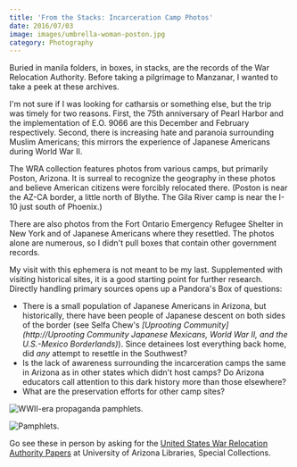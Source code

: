 ```yaml
---
title: 'From the Stacks: Incarceration Camp Photos'
date: 2016/07/03
image: images/umbrella-woman-poston.jpg
category: Photography
---
```


Buried in manila folders, in boxes, in stacks, are the records of the War Relocation Authority. Before taking a pilgrimage to Manzanar, I wanted to take a peek at these archives.

I'm not sure if I was looking for catharsis or something else, but the trip was timely for two reasons. First, the 75th anniversary of Pearl Harbor and the implementation of E.O. 9066 are this December and February respectively. Second, there is increasing hate and paranoia surrounding Muslim Americans; this mirrors the experience of Japanese Americans during World War II.

The WRA collection features photos from various camps, but primarily Poston, Arizona. It is surreal to recognize the geography in these photos and believe American citizens were forcibly relocated there. (Poston is near the AZ-CA border, a little north of Blythe. The Gila River camp is near the I-10 just south of Phoenix.)

There are also photos from the Fort Ontario Emergency Refugee Shelter in New York and of Japanese Americans where they resettled. The photos alone are numerous, so I didn't pull boxes that contain other government records.

My visit with this ephemera is not meant to be my last. Supplemented with visiting historical sites, it is a good starting point for further research. Directly handling primary sources opens up a Pandora's Box of questions:

-   There is a small population of Japanese Americans in Arizona, but historically, there have been people of Japanese descent on both sides of the border (see Selfa Chew's _[Uprooting Community](http://Uprooting Community Japanese Mexicans, World War II, and the U.S.-Mexico Borderlands)_). Since detainees lost everything back home, did _any_ attempt to resettle in the Southwest?
-   Is the lack of awareness surrounding the incarceration camps the same in Arizona as in other states which didn't host camps? Do Arizona educators call attention to this dark history more than those elsewhere?
-   What are the preservation efforts for other camp sites?

![WWII-era propaganda pamphlets.](images/f13.jpg)

![Pamphlets.](images/f11.jpg)

Go see these in person by asking for the [United States War Relocation Authority Papers](http://www.azarchivesonline.org/xtf/view?docId=ead/uoa/UAMS042.xml) at University of Arizona Libraries, Special Collections.
